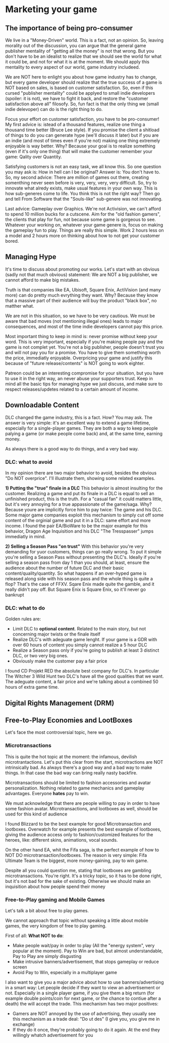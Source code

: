 Marketing your game
====================


The importance of being pro-consumer
------------------------------------
<!-- Mostly explain that the publisher mentality of "getting all the money" is wrong and not
appliable to small indie developers, and how the success of a game is based more on customer
satisfaction than mere sales -->

We live in a "Money-Driven" world. This is a fact, not an opinion. So, leaving morality out of the discussion, you can argue that the general game publisher mentality of "getting all the money" is not that wrong.
But you don't have to be an idealist to realize that we should see the world for what it could be, and not for what it is at the moment. We should apply this mentality to every aspect of our world, game industry includeed.

We are NOT here to enlight you about how game industry has to change, but every game developer should realize that the true success of a game is NOT based on sales, is based on customer satisfaction. So, even if this cursed "publisher mentality" could be applyed to small indie developers (spoiler: it is not), we have to fight it back, and restore the "customer satisfaction above all" filosofy.
So, fun fact is that the only thing we (small indie delevoper) can do is the right thing to do.

Focus your effort on customer satisfaction, you have to be pro-consumer! 
My first advice is: istead of a thousand features, realize one thing a thousand time better (Bruce Lee style). If you promise the client a shitload of things to do you can generate hype (we'll discuss it later) but if you are an indie (and most of times even if you're not) making one thing extremely enjoyable is way better. Why? Because your goal is to realize something (even if it's only one thing) that will make the customer remember your game: Qality over Quantity.

Satisfying customers is not an easy task, we all know this. So one question you may ask is: How in hell can I be original? Answer is: You don't have to.
So, my second advice: There are million of games out there, creating somenthing never seen before is very, very, very, very difficult. So, try to innovate what alredy exists, make usual features in your own way. This is how sub-generes come to life.
You think this is not the right way? Then go and tell From Software that the "Souls-like" sub-genere was not innovating.

Last advice: Gameplay over Graphics.
We're not Activision, we can't afford to spend 10 million bucks for a cutscene. Aim for the "old fashion gamers", the clients that play for fun, not because some game is gorgeous to see.
Whatever your working on, whatever your game genere is, focus on making the gameplay fun to play. Things are really this simple. Work 2 hours less on a model and 2 hours more on thinking about how to not get your customer bored.


Managing Hype
--------------
<!-- Give the programmer a view on how they are not EA or Ubisoft, and if they
make a bad move (or even an illegal one - see Brutal Force raising prices during sales)
they can't just "take the hit" and walk away with no (or minor) consequences -->

It's time to discuss about promoting our works.
Let's start with an obvious (sadly not that much obvious) statement: We are NOT a big publisher, we cannot afford to make big mistakes.

Truth is that companies like EA, Ubisoft, Square Enix, ActiVision (and many more) can do pretty much evrything they want. Why? Because they know that a massive part of their audience will buy the product "black box", no matther what.

We are not in this situation, so we have to be very cautious. We must be aware that bad moves (not mentioning illegal ones) leads to major consequences, and most of the time indie developers cannot pay this price. 

Most important thing to keep in mind is: never promise without keep your word. This is very important, especially if you're making people pay and the game is not complet yet.
You're not a big publisher, people doesn't trust you and will not pay you for a promise. You have to give them something worth the price, immediatly enjoyable.
Overpricing your game and justify this because of "future release/contents" is NOT going to work eighter.

Patreon could be an interesting compromise for your situation, but you have to use it in the right way, an never abuse your supporters trust. Keep in mind all the basic tips for managing hype we just discuss, and make sure to respect releases/updetes related to a certain amount of income.


Downloadable Content
--------------------------
<!-- Talk how DLC can make or break a game's fame, like how a DLC can extend and
"give new life" to a game, or if a game is broken down and "spoon-fed" to the user
that can be detrimental to its marketing -->

DLC changed the game industry, this is a fact. How? You may ask.
The answer is very simple: it's an excellent way to extend a game lifetime, especially for a single-player games. They are both a way to keep people palying a game (or make people come back) and, at the same time, earning money.

As always there is a good way to do things, and a very bad way.

### DLC: what to avoid

In my opinion there are two major behavior to avoid, besides the obvious "Do NOT overprice". I'll illustrate them, showing some related examples.

**1) Putting the "true" finale in a DLC** This behavior is almost insulting for the customer. Realizing a game and put its finale in a DLC is equal to sell an unfinished product, this is the truth. For a "casual fan" it could matters little, but it's very annoying for a true appassionate of the game/saga. Why? Because youre are implicitly force him to pay twice: The game and his DLC.
Some major game companies exploit this mechanism to simply cut off some content of the orginial game and put it in a DLC: same effort and more income.
I found the pair EA/BioWare to be the major example for this behavior, Dragon Age Inquisition and his DLC "The Tresspasser" jumps immediatly in mind.

**2) Selling a Season Pass "on trust"** With this behavior you're very demanding for yuor customers, things can go really wrong. To put it simple you're selling a Season Pass without presenting the DLC's. Ideally if you're selling a season pass from day 1 than you should, at least, ensure the audience about the number of future DLC and their basic content/quality/quantity.
So what happens if an over-hyped game is released along side with his season pass and the whole thing is quite a flop? That's the case of FFXV. Sqare Enix made quite the gamble, and it really didn't pay off. But Square Enix is Square Enix, so it'll never go bankrupt

### DLC: what to do

Golden rules are:

- Limit DLC to **optional content**. Related to the main story, but not concerning major twists or the finale itself
- Realize DLC's with adeguate game lenght. If your game is a GDR with over 60 hours of content you simply cannot realize a 5 hour DLC
- Realize a Season pass only if you're going to publish at least 3 distinct DLC, or two very big ones.
- Obviously make the customer pay a fair price

I found CD Projekt RED the absolute best company for DLC's. In particular The Witcher 3 Wild Hunt two DLC's have all the good qualities that we want. The adeguate content, a fair price and we're talking about a combined 50 hours of extra game time.



Digital Rights Management (DRM)
------------------------------------
<!-- Talk about how drm can protect your software, but if badly implemented,
it can weigh on your game's performance and even drive away
consumers if it's something known to spy on its users -->



Free-to-Play Economies and LootBoxes
------------------------------------
<!-- Talk about how to avoid predatory EA-style lootboxes and how again microtransactions
can "make or break" a game's fame. How overwatch (Blizzard) implemented a mechanism of
lootboxes that can be (debatably, obviously) considered "acceptable" and how some publishers
are trying to "move the goal further" to earn more money -->

Let's face the most controversial topic, here we go.

### Microtransactions

This is quite the hot topic at the moment: the infamous, devilish microtrantactions. Let's put this clear from the start, microtractions are NOT intrinsically bad.
As always there's a good way and a bad way to make things. In that case the bad way can bring really nasty backfire. 

Microtransactions should be limited to fashion accessories and avatar personalization. Nothing related to game mechanics and gameplay advantages. Everyone **hates** pay to win.

We must acknowledge that there are people willing to pay in order to have some fashion avatar. Microtransactions, and lootboxes as well, should be used for this kind of audience

I found Blizzard to be the best example for good Microtransaction and lootboxes. Overwatch for example presents the best example of lootboxes, giving the audience access only to fashion/customized features for the heroes, like: different skins, animations, vocal sounds.

On the other hand EA, whit the Fifa saga, is the perfect example of how to NOT DO microtransaction/lootboxes. The reason is very simple: Fifa Ultimate Team is the biggest, more money-gaining, pay to win game.

Despite all you could question me, stating that lootboxes are gambling microtransactions. You're right. It's a tricky topic, so it has to be done right, but it's not bad for the sake of existing. Otherwise we should make an inquisition about how people spend their money

### Free-to-Play gaming and Mobile Games

Let's talk a bit about free to play games. 

We cannot approach that topic without speaking a little about mobile games, the very kingdom of free to play gaming.

First of all: **What NOT to do**:

- Make people wait/pay in order to play (All the "energy system", very popular at the moment). Pay to Win are bad, but almost understandable, Pay to Play are simply disgusting
- Make intrusive banners/advertisement, that stops gameplay or reduce screen
- Avoid Pay to Win, especially in a multiplayer game

I also want to give you a major advice about how to use banners/advertising in a smart way:
Let people decide if they want to view an advertisement or not. Especially in a single player game, if you give them a big return (for example double points/coin for next game, or the chance to contiue after a death) the will accept the trade.
This mechanism has two major positives:

- Gamers are NOT annoyed by the use of advertising, they usually see this mechanism as a trade deal: "Do ut des" (I give you, you give me in exchange)
- If they do it once, they're probably going to do it again. At the end they willingly whatch advertisement for you
